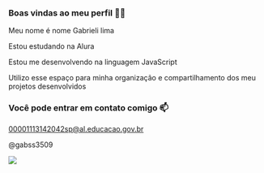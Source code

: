 ### Boas vindas ao meu perfil 💙💙

Meu nome é nome  Gabrieli lima


Estou estudando na Alura

Estou me desenvolvendo na linguagem JavaScript

Utilizo esse espaço para minha organização e compartilhamento dos meu projetos desenvolvidos

### Você pode entrar em contato comigo 📫
00001113142042sp@al.educacao.gov.br

@gabss3509


![](https://media1.tenor.com/m/3ZTgsj-N6SAAAAAC/love-crush.gif)
